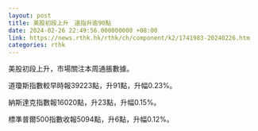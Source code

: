 ```yaml
---
layout: post
title: 美股初段上升　道指升逾90點
date: 2024-02-26 22:49:56.000000000 +08:00
link: https://news.rthk.hk/rthk/ch/component/k2/1741983-20240226.htm
categories: rthk
---
```


美股初段上升，市場關注本周通脹數據。

道瓊斯指數較早時報39223點，升91點，升幅0.23%。

納斯達克指數報16020點，升23點，升幅0.15%。

標準普爾500指數收報5094點，升6點，升幅0.12%。
